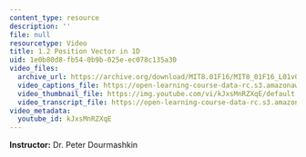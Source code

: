 ```yaml
---
content_type: resource
description: ''
file: null
resourcetype: Video
title: 1.2 Position Vector in 1D
uid: 1e0b80d8-fb54-0b9b-025e-ec078c135a30
video_files:
  archive_url: https://archive.org/download/MIT8.01F16/MIT8_01F16_L01v02_360p.mp4
  video_captions_file: https://open-learning-course-data-rc.s3.amazonaws.com/8-01sc-classical-mechanics-fall-2016/077e3c3c607a5198b91ca79c79bd25a5_kJxsMnRZXqE.vtt
  video_thumbnail_file: https://img.youtube.com/vi/kJxsMnRZXqE/default.jpg
  video_transcript_file: https://open-learning-course-data-rc.s3.amazonaws.com/8-01sc-classical-mechanics-fall-2016/deeb8104f1442eadb1ae43bf0054e800_kJxsMnRZXqE.pdf
video_metadata:
  youtube_id: kJxsMnRZXqE
---
```


**Instructor:** Dr. Peter Dourmashkin